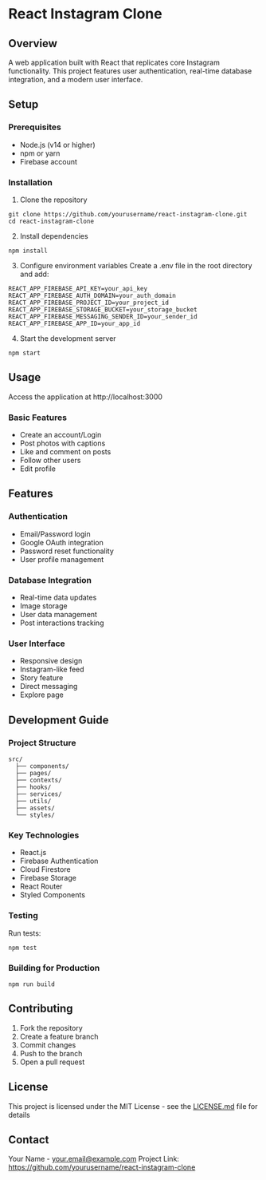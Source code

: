 # React Instagram Clone

## Overview
A web application built with React that replicates core Instagram functionality. This project features user authentication, real-time database integration, and a modern user interface.

## Setup

### Prerequisites
- Node.js (v14 or higher)
- npm or yarn
- Firebase account

### Installation
1. Clone the repository
```
git clone https://github.com/yourusername/react-instagram-clone.git
cd react-instagram-clone
```

2. Install dependencies
```
npm install
```

3. Configure environment variables
Create a .env file in the root directory and add:
```
REACT_APP_FIREBASE_API_KEY=your_api_key
REACT_APP_FIREBASE_AUTH_DOMAIN=your_auth_domain
REACT_APP_FIREBASE_PROJECT_ID=your_project_id
REACT_APP_FIREBASE_STORAGE_BUCKET=your_storage_bucket
REACT_APP_FIREBASE_MESSAGING_SENDER_ID=your_sender_id
REACT_APP_FIREBASE_APP_ID=your_app_id
```

4. Start the development server
```
npm start
```

## Usage
Access the application at http://localhost:3000

### Basic Features
- Create an account/Login
- Post photos with captions
- Like and comment on posts
- Follow other users
- Edit profile

## Features

### Authentication
- Email/Password login
- Google OAuth integration
- Password reset functionality
- User profile management

### Database Integration
- Real-time data updates
- Image storage
- User data management
- Post interactions tracking

### User Interface
- Responsive design
- Instagram-like feed
- Story feature
- Direct messaging
- Explore page

## Development Guide

### Project Structure
```
src/
  ├── components/
  ├── pages/
  ├── contexts/
  ├── hooks/
  ├── services/
  ├── utils/
  ├── assets/
  └── styles/
```

### Key Technologies
- React.js
- Firebase Authentication
- Cloud Firestore
- Firebase Storage
- React Router
- Styled Components

### Testing
Run tests:
```
npm test
```

### Building for Production
```
npm run build
```

## Contributing
1. Fork the repository
2. Create a feature branch
3. Commit changes
4. Push to the branch
5. Open a pull request

## License
This project is licensed under the MIT License - see the [LICENSE.md](LICENSE.md) file for details

## Contact
Your Name - your.email@example.com
Project Link: https://github.com/yourusername/react-instagram-clone